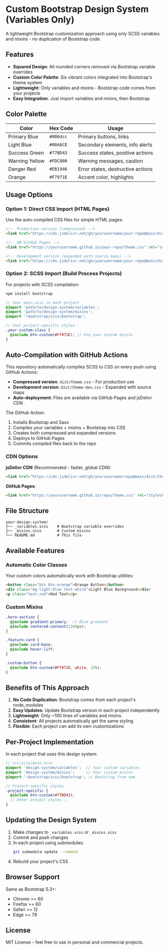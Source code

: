 # Custom Bootstrap Design System (Variables Only)

A lightweight Bootstrap customization approach using only SCSS variables and mixins - no duplication of Bootstrap code.

## Features

- **Squared Design**: All rounded corners removed via Bootstrap variable overrides
- **Custom Color Palette**: Six vibrant colors integrated into Bootstrap's theme system
- **Lightweight**: Only variables and mixins - Bootstrap code comes from your projects
- **Easy Integration**: Just import variables and mixins, then Bootstrap

## Color Palette

| Color | Hex Code | Usage |
|-------|----------|-------|
| Primary Blue | `#006dcc` | Primary buttons, links |
| Light Blue | `#00A6CE` | Secondary elements, info alerts |
| Success Green | `#77BD43` | Success states, positive actions |
| Warning Yellow | `#FDC800` | Warning messages, caution |
| Danger Red | `#EB1946` | Error states, destructive actions |
| Orange | `#F7971E` | Accent color, highlights |

## Usage Options

### Option 1: Direct CSS Import (HTML Pages)
Use the auto-compiled CSS files for simple HTML pages:

```html
<!-- Production version (compressed) -->
<link href="https://cdn.jsdelivr.net/gh/yourusername/your-repo@main/dist/theme.css" rel="stylesheet">

<!-- OR GitHub Pages -->
<link href="https://yourusername.github.io/your-repo/theme.css" rel="stylesheet">

<!-- Development version (expanded with source maps) -->
<link href="https://cdn.jsdelivr.net/gh/yourusername/your-repo@main/dist/theme-dev.css" rel="stylesheet">
```

### Option 2: SCSS Import (Build Process Projects)
For projects with SCSS compilation:

```bash
npm install bootstrap
```

```scss
// Your main.scss in each project
@import 'path/to/design-system/variables';
@import 'path/to/design-system/mixins';
@import '~bootstrap/scss/bootstrap';

// Your project-specific styles
.your-custom-class {
  @include btn-custom(#F7971E); // Use your custom mixins
}
```

## Auto-Compilation with GitHub Actions

This repository automatically compiles SCSS to CSS on every push using GitHub Actions:

- **Compressed version**: `dist/theme.css` - For production use
- **Development version**: `dist/theme-dev.css` - Expanded with source maps
- **Auto-deployment**: Files are available via GitHub Pages and jsDelivr CDN

The GitHub Action:
1. Installs Bootstrap and Sass
2. Compiles your variables + mixins + Bootstrap into CSS
3. Creates both compressed and expanded versions
4. Deploys to GitHub Pages
5. Commits compiled files back to the repo

### CDN Options

**jsDelivr CDN** (Recommended - faster, global CDN):
```html
<link href="https://cdn.jsdelivr.net/gh/yourusername/repo@main/dist/theme.css" rel="stylesheet">
```

**GitHub Pages**:
```html
<link href="https://yourusername.github.io/repo/theme.css" rel="stylesheet">
```

## File Structure

```
your-design-system/
├── _variables.scss    # Bootstrap variable overrides
├── _mixins.scss       # Custom mixins
└── README.md          # This file
```

## Available Features

### Automatic Color Classes
Your custom colors automatically work with Bootstrap utilities:
```html
<button class="btn btn-orange">Orange Button</button>
<div class="bg-light-blue text-white">Light Blue Background</div>
<p class="text-red">Red Text</p>
```

### Custom Mixins
```scss
.hero-section {
  @include gradient-primary;  // Blue gradient
  @include centered-content(1200px);
}

.feature-card {
  @include card-base;
  @include hover-lift;
}

.custom-button {
  @include btn-custom(#F7971E, white, 15%);
}
```

## Benefits of This Approach

1. **No Code Duplication**: Bootstrap comes from each project's node_modules
2. **Easy Updates**: Update Bootstrap version in each project independently
3. **Lightweight**: Only ~100 lines of variables and mixins
4. **Consistent**: All projects automatically get the same styling
5. **Flexible**: Each project can add its own customizations

## Per-Project Implementation

In each project that uses this design system:

```scss
// src/scss/main.scss
@import 'design-system/variables';  // Your custom variables
@import 'design-system/mixins';     // Your custom mixins
@import '~bootstrap/scss/bootstrap'; // Bootstrap from npm

// Project-specific styles
.project-specific {
  @include btn-custom(#77BD43);
  // Other project styles...
}
```

## Updating the Design System

1. Make changes to `_variables.scss` or `_mixins.scss`
2. Commit and push changes
3. In each project using submodules:
   ```bash
   git submodule update --remote
   ```
4. Rebuild your project's CSS

## Browser Support

Same as Bootstrap 5.3+:
- Chrome >= 60
- Firefox >= 60  
- Safari >= 12
- Edge >= 79

## License

MIT License - feel free to use in personal and commercial projects.
